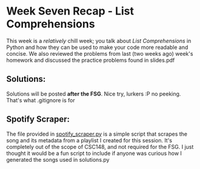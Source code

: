 # Week Seven Recap - List Comprehensions 

This week is a *relatively* chill week; you talk about *List Comprehensions* in Python and how they can be used to make your code more readable and concise. We also reviewed the problems from last (two weeks ago) week's homework and discussed the practice problems found in slides.pdf

## Solutions: 
Solutions will be posted **after the FSG**. Nice try, lurkers :P no peeking. That's what .gitignore is for 

## Spotify Scraper:
The file provided in [spotify_scraper.py](spotify_scraper.py) is a simple script that scrapes the song and its metadata from a playlist I created for this session. It's completely out of the scope of CSC148, and not required for the FSG. I just thought it would be a fun script to include if anyone was curious how I generated the songs used in solutions.py 